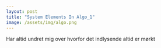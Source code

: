 ```yaml
---
layout: post
title: "System Elements In Algo_1"
image: /assets/img/algo.png
---
```


Har altid undret mig over hvorfor det indlysende altid er mørkt